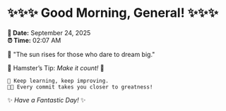 # ✨✨✨ Good Morning, General! ✨✨✨

**📅 Date:** September 24, 2025  
**⏰ Time:** 02:07 AM  

🌅 "The sun rises for those who dare to dream big."  

🐹 Hamster’s Tip: _Make it count!_ 💪  

```
🚀 Keep learning, keep improving.  
🧑‍💻 Every commit takes you closer to greatness!  
```

✨ *Have a Fantastic Day!* ✨  
